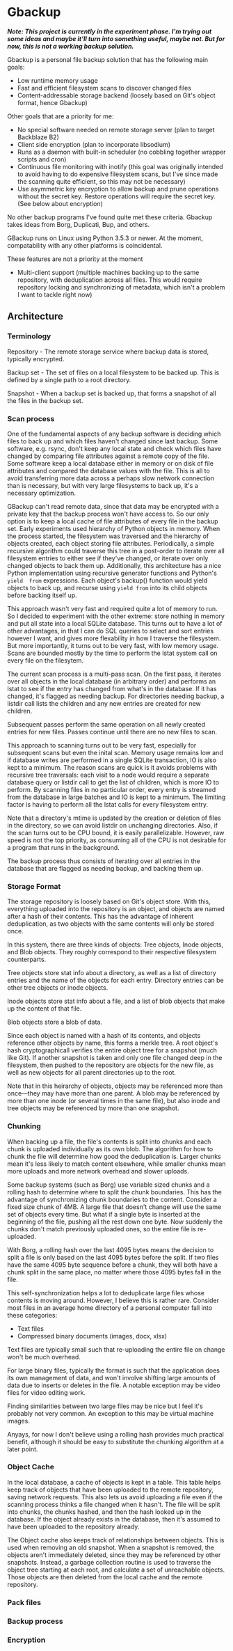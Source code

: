 # Gbackup

***Note: This project is currently in the experiment phase. I'm trying out 
some ideas and maybe it'll turn into something useful, maybe not. But for 
now, this is not a working backup solution.***

Gbackup is a personal file backup solution that has the following main goals:

* Low runtime memory usage
* Fast and efficient filesystem scans to discover changed files
* Content-addressable storage backend (loosely based on Git's object format, 
hence Gbackup)

Other goals that are a priority for me:

* No special software needed on remote storage server (plan to target 
Backblaze B2)
* Client side encryption (plan to incorporate libsodium)
* Runs as a daemon with built-in scheduler (no cobbling together wrapper 
scripts and cron)
* Continuous file monitoring with inotify (this goal was originally intended to 
avoid having to do expensive filesystem scans, but I've since made the scanning 
quite efficient, so this may not be necessary)
* Use asymmetric key encryption to allow backup and prune operations 
without the secret key. Restore operations will require the secret key. (See 
below about encryption)

No other backup programs I've found quite met these criteria. Gbackup takes 
ideas from Borg, Duplicati, Bup, and others.

GBackup runs on Linux using Python 3.5.3 or newer. At the moment, 
compatability with any other platforms is coincidental.

These features are not a priority at the moment

* Multi-client support (multiple machines backing up to the same repository, 
with deduplication across all files. This would require repository locking 
and synchronizing of metadata, which isn't a problem I want to tackle right 
now)

## Architecture

### Terminology

Repository - The remote storage service where backup data is stored, 
    typically encrypted.
    
Backup set - The set of files on a local filesystem to be backed up. This is 
    defined by a single path to a root directory.
    
Snapshot - When a backup set is backed up, that forms a snapshot of all the 
    files in the backup set.

### Scan process

One of the fundamental aspects of any backup software is deciding which files
to back up and which files haven't changed since last backup. Some software, 
e.g. rsync, don't keep any local state and check which files have changed by 
comparing file attributes against a remote copy of the file. Some software 
keep a local database either in memory or on disk of file attributes and
compared the database values with the file. This is all to avoid transferring
more data across a perhaps slow network connection than is necessary, but 
with very large filesystems to back up, it's a necessary optimization.
 
GBackup can't read remote data, since that data may be encrypted with a 
private key that the backup process won't have access to. So our only option 
is to keep a local cache of file attributes of every file in the backup set. 
Early experiments used hierarchy of Python objects in memory. When the 
process started, the filesystem was traversed and the hierarchy of objects 
created, each object storing file attributes. Periodically, a simple 
recursive algorithm could traverse this tree in a post-order to iterate over 
all filesystem entries to either see if they've changed, or iterate over only
changed objects to back them up. Additionally, this architecture has a nice 
Python implementation using recursive generator functions and Python's `yield 
from` expressions. Each object's backup() function would yield objects to 
back up, and recurse using `yield from` into its child objects before backing
itself up.

This approach wasn't very fast and required quite a lot of memory to run. So 
I decided to experiment with the other extreme: store nothing in memory and
put all state into a local SQLite database. This turns out to have a lot of 
other advantages, in that I can do SQL queries to select and sort entries 
however I want, and gives more flexability in how I traverse the filesystem. 
But more importantly, it turns out to be very fast, with low memory usage. 
Scans are bounded mostly by the time to perform the lstat system call on 
every file on the filesytem.

The current scan process is a multi-pass scan. On the first pass, it 
iterates over all objects in the local database (in arbitrary order) and 
performs an lstat to see if the entry has changed from what's in the database.
If it has changed, it's flagged as needing backup. For directories needing 
backup, a listdir call lists the children and any new entries are created for
new children. 

Subsequent passes perform the same operation on all newly created entries for
new files. Passes continue until there are no new files to scan.

This approach to scanning turns out to be very fast, especially for 
subsequent scans but even the inital scan. Memory usage remains low and if 
database writes are performed in a single SQLite transaction, IO is also kept
to a minimum. The reason scans are quick is it avoids problems with recursive 
tree traversals: each visit to a node would require a separate database query
or listdir call to get the list of children, which is more IO to perform. By 
scanning files in no particular order, every entry is streamed from the 
database in large batches and IO is kept to a minimum. The limiting factor is
having to perform all the lstat calls for every filesystem entry.

Note that a directory's mtime is updated by the creation or deletion of files
in the directory, so we can avoid listdir on unchanging directories. Also, if
the scan turns out to be CPU bound, it is easily parallelizable. However, 
raw speed is not the top priority, as consuming all of the CPU is not 
desirable for a program that runs in the background.

The backup process thus consists of iterating over all entries in the 
database that are flagged as needing backup, and backing them up.

### Storage Format

The storage repository is loosely based on Git's object store. With this, 
everything uploaded into the repository is an object, and objects are named 
after a hash of their contents. This has the advantage of inherent 
deduplication, as two objects with the same contents will only be stored once.

In this system, there are three kinds of objects: Tree objects, Inode 
objects, and Blob objects. They roughly correspond to their respective 
filesystem counterparts.

Tree objects store stat info about a directory, as well as a list of 
directory entries and the name of the objects for each entry. Directory 
entries can be other tree objects or inode objects.

Inode objects store stat info about a file, and a list of blob objects that 
make up the content of that file.

Blob objects store a blob of data.

Since each object is named with a hash of its contents, and objects reference
other objects by name, this forms a merkle tree. A root object's hash 
cryptographicall verifies the entire object tree for a snapshot (much like Git).
If another snapshot is taken and only one file changed deep in the filesystem, 
then pushed to the repository are objects for the new file, as well as new 
objects for all parent directories up to the root.

Note that in this heirarchy of objects, objects may be referenced more than 
once—they may have more than one parent. A blob may be referenced by more 
than one inode (or several times in the same file), but also inode and tree 
objects may be referenced by more than one snapshot.

### Chunking

When backing up a file, the file's contents is split into chunks and each 
chunk is uploaded individually as its own blob. The algorithm for how to 
chunk the file will determine how good the deduplication is. Larger chunks 
mean it's less likely to match content elsewhere, while smaller chunks mean 
more uploads and more network overhead and slower uploads.

Some backup systems (such as Borg) use variable sized chunks and a rolling 
hash to determine where to split the chunk boundaries. This has the advantage
of synchronizing chunk boundaries to the content. Consider a fixed size chunk
of 4MB. A large file that doesn't change will use the same set of objects 
every time. But what if a single byte is inserted at the beginning of the 
file, pushing all the rest down one byte. Now suddenly the chunks don't match
previously uploaded ones, so the entire file is re-uploaded.

With Borg, a rolling hash over the last 4095 bytes means the decision to 
split a file is only based on the last 4095 bytes before the split. If two 
files have the same 4095 byte sequence before a chunk, they will both have a 
chunk split in the same place, no matter where those 4095 bytes fall in the 
file.

This self-synchronization helps a lot to deduplicate large files whose 
contents is moving around. However, I believe this is rather rare. Consider 
most files in an average home directory of a personal computer fall into 
these categories:

* Text files
* Compressed binary documents (images, docx, xlsx)

Text files are typically small such that re-uploading the entire file on 
change won't be much overhead.
 
For large binary files, typically the format is such that the application 
does its own management of data, and won't involve shifting large amounts of 
data due to inserts or deletes in the file. A notable exception may be
video files for video editing work.

Finding similarities between two large files may be nice but I feel it's 
probably not very common. An exception to this may be virtual machine images.

Anyays, for now I don't believe using a rolling hash provides much practical
benefit, although it should be easy to substitute the chunking algorithm at a
later point.

### Object Cache

In the local database, a cache of objects is kept in a table. This table 
helps keep track of objects that have been uploaded to the remote repository,
saving network requests. This also lets us avoid uploading a file even if the
scanning process thinks a file changed when it hasn't. The file will be split
into chunks, the chunks hashed, and then the hash looked up in the database.
If the object already exists in the database, then it's assumed to have been 
uploaded to the repository already.

The Object cache also keeps track of relationships between objects. This is 
used when removing an old snapshot. When a snapshot is removed, the 
objects aren't immediately deleted, since they may be referenced by other 
snapshots. Instead, a garbage collection routine is used to traverse the 
object tree starting at each root, and calculate a set of unreachable objects.
Those objects are then deleted from the local cache and the remote repository.

### Pack files

### Backup process

### Encryption

